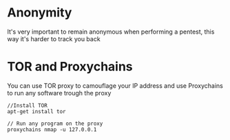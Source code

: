 Anonymity
======
It's very important to remain anonymous when performing a pentest, this way it's harder to track you back

TOR and Proxychains
======
You can use TOR proxy to camouflage your IP address and use Proxychains to run any software trough the proxy
```
//Install TOR
apt-get install tor

// Run any program on the proxy
proxychains nmap -u 127.0.0.1
```